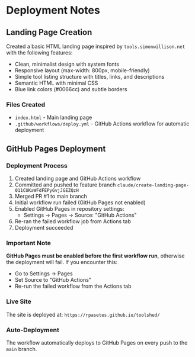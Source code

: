 # Deployment Notes

## Landing Page Creation

Created a basic HTML landing page inspired by `tools.simonwillison.net` with the following features:

- Clean, minimalist design with system fonts
- Responsive layout (max-width: 800px, mobile-friendly)
- Simple tool listing structure with titles, links, and descriptions
- Semantic HTML with minimal CSS
- Blue link colors (#0066cc) and subtle borders

### Files Created

- `index.html` - Main landing page
- `.github/workflows/deploy.yml` - GitHub Actions workflow for automatic deployment

## GitHub Pages Deployment

### Deployment Process

1. Created landing page and GitHub Actions workflow
2. Committed and pushed to feature branch `claude/create-landing-page-011CUKaWFdFEPyGvjJGEZQzH`
3. Merged PR #1 to main branch
4. Initial workflow run failed (GitHub Pages not enabled)
5. Enabled GitHub Pages in repository settings:
   - Settings → Pages → Source: "GitHub Actions"
6. Re-ran the failed workflow job from Actions tab
7. Deployment succeeded

### Important Note

**GitHub Pages must be enabled before the first workflow run**, otherwise the deployment will fail. If you encounter this:
- Go to Settings → Pages
- Set Source to "GitHub Actions"
- Re-run the failed workflow from the Actions tab

### Live Site

The site is deployed at: `https://rpasetes.github.io/toolshed/`

### Auto-Deployment

The workflow automatically deploys to GitHub Pages on every push to the `main` branch.
